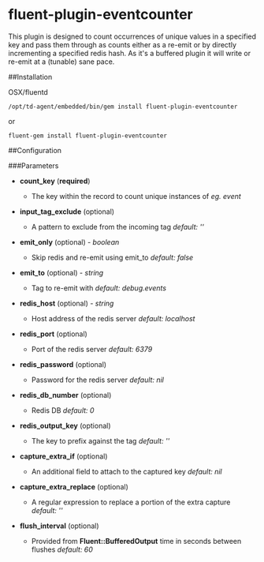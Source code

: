 fluent-plugin-eventcounter
==========================

This plugin is designed to count occurrences of unique values in a specified key and pass them through as counts either as a re-emit or by directly incrementing a specified redis hash. As it's a buffered plugin it will write or re-emit at a (tunable) sane pace.

##Installation

OSX/fluentd

    /opt/td-agent/embedded/bin/gem install fluent-plugin-eventcounter

or

    fluent-gem install fluent-plugin-eventcounter


##Configuration

###Parameters

- **count_key** (**required**)
    - The key within the record to count unique instances of *eg. event*

- **input_tag_exclude** (optional)
    - A pattern to exclude from the incoming tag *default: ''*

- **emit_only** (optional) - *boolean*
    - Skip redis and re-emit using emit_to *default: false*
    
- **emit_to** (optional) - *string*
    - Tag to re-emit with *default: debug.events*
    
- **redis_host** (optional) - *string*
    - Host address of the redis server *default: localhost*
    
- **redis_port** (optional)
    - Port of the redis server *default: 6379*
    
- **redis_password** (optional)
    - Password for the redis server *default: nil*
    
- **redis_db_number** (optional)
    - Redis DB *default: 0*

- **redis_output_key** (optional)
    - The key to prefix against the tag *default: ''*

- **capture_extra_if** (optional)
    - An additional field to attach to the captured key *default: nil*
    
- **capture_extra_replace** (optional)
    - A regular expression to replace a portion of the extra capture *default: ''*

- **flush_interval** (optional)
    - Provided from **Fluent::BufferedOutput** time in seconds between flushes *default: 60*


  
